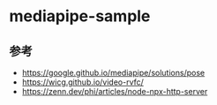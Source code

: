 # mediapipe-sample

## 参考
* https://google.github.io/mediapipe/solutions/pose
* https://wicg.github.io/video-rvfc/
* https://zenn.dev/phi/articles/node-npx-http-server
